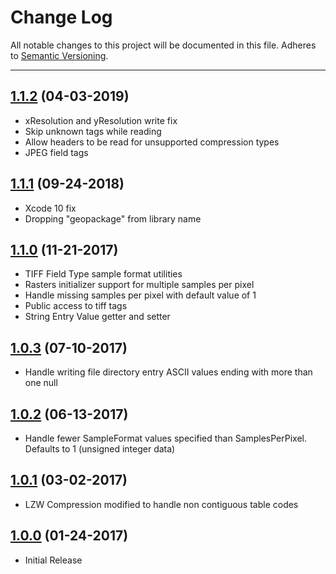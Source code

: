 # Change Log
All notable changes to this project will be documented in this file.
Adheres to [Semantic Versioning](http://semver.org/).

---

## [1.1.2](https://github.com/ngageoint/tiff-ios/releases/tag/1.1.2) (04-03-2019)

* xResolution and yResolution write fix
* Skip unknown tags while reading
* Allow headers to be read for unsupported compression types
* JPEG field tags

## [1.1.1](https://github.com/ngageoint/tiff-ios/releases/tag/1.1.1) (09-24-2018)

* Xcode 10 fix
* Dropping "geopackage" from library name

## [1.1.0](https://github.com/ngageoint/tiff-ios/releases/tag/1.1.0) (11-21-2017)

* TIFF Field Type sample format utilities
* Rasters initializer support for multiple samples per pixel
* Handle missing samples per pixel with default value of 1
* Public access to tiff tags
* String Entry Value getter and setter

## [1.0.3](https://github.com/ngageoint/tiff-ios/releases/tag/1.0.3) (07-10-2017)

* Handle writing file directory entry ASCII values ending with more than one null

## [1.0.2](https://github.com/ngageoint/tiff-ios/releases/tag/1.0.2) (06-13-2017)

* Handle fewer SampleFormat values specified than SamplesPerPixel. Defaults to 1 (unsigned integer data)

## [1.0.1](https://github.com/ngageoint/tiff-ios/releases/tag/1.0.1) (03-02-2017)

* LZW Compression modified to handle non contiguous table codes

## [1.0.0](https://github.com/ngageoint/tiff-ios/releases/tag/1.0.0) (01-24-2017)

* Initial Release
